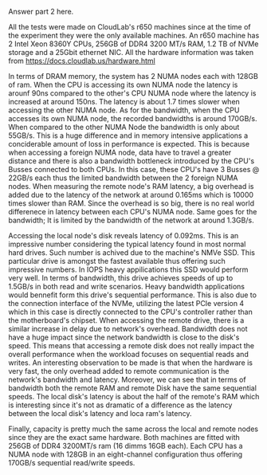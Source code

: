 Answer part 2 here.

All the tests were made on CloudLab's r650 machines since at the time of the experiment they were the only available machines. An r650 machine has 2 Intel Xeon 8360Y CPUs, 256GB of DDR4 3200 MT/s RAM, 1.2 TB of NVMe storage and a 25Gbit ethernet NIC. All the hardware information was taken from https://docs.cloudlab.us/hardware.html


In terms of DRAM memory, the system has 2 NUMA nodes each with 128GB of ram. When the CPU is accessing its own NUMA node the latency is arounf 90ns compared to the other's CPU NUMA node where the latency is increased at around 150ns. The latency is about 1.7 times slower when accessing the other NUMA node. As for the bandwidth, when the CPU accesses its own NUMA node, the recorded bandwidths is around 170GB/s. When compared to the other NUMA Node the bandwidth is only about 55GB/s. This is a huge difference and in memory intensive applications a conciderable amount of loss in performance is expected. This is because when accessing a foreign NUMA node, data have to travel a greater distance and  there is also a bandwidth bottleneck introduced by the CPU's Busses connected to both CPUs. In this case, these CPU's have 3 Busses @ 22GB/s each thus the limited bandwidth between the 2 foreign NUMA nodes. When measuring the remote node's RAM latency, a big overhead is added due to the latency of the network at around 0.165ms which is 10000 times slower than RAM. Since the overhead is so big, there is no real world differenece in latency between each CPU's NUMA node. Same goes for the bandwidth; It is limited by the bandwidth of the network at around 1.3GB/s.


Accessing the local node's disk reveals latency of 0.092ms. This is an impressive number considering the typical latency found in most normal hard drives. Such number is achived due to the machine's NMVe SSD. This particular drive is amongst the fastest available thus offering such impressive numbers. In IOPS heavy appilications this SSD would perform very well. In terms of bandwidth, this drive achieves speeds of up to 1.5GB/s in both read and write scenarios. Heavy bandwidth applications would bennefit form this drive's sequential performance. This is also due to the connection interface of the NVMe, utilizing the latest PCIe version 4 which in this case is directly connected to the CPU's controller rather than the motherboard's chipset. When accessing the remote drive, there is a similar increase in delay due to network's overhead. Bandwidth does not have a huge impact since the network bandwidth is close to the disk's speed. This means that accessing a remote disk does not really impact the overall performance when the workload focuses on sequential reads and writes. An interesting observation to be made is that when the hardware is very fast, the only overhead added to remote communication is the network's bandwidth and latency. Moreover, we can see that in terms of bandwidth both the remote RAM and remote Disk have the same sequential speeds. The local disk's latency is about the half of the remote's RAM which is interesting since it's not as dramatic of a difference as the latency between the local disk's latency and loca ram's latency.


Finally, capacity is pretty much the same across the local and remote nodes since they are the exact same hardware. Both machines are fitted with 256GB of DDR4 3200MT/s ram (16 dimms 16GB each). Each CPU has a NUMA node with 128GB in an eight-channel configuration thus offering 170GB/s sequential read/write speeds. 
